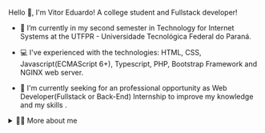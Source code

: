 <!-- Presentation -->
<p>
  Hello 👋, I'm Vitor Eduardo! A college student and Fullstack developer! 

  - 🌱 I’m currently in my second semester in Technology for Internet Systems at the UTFPR - Universidade Tecnológica Federal do Paraná.

  - 💻 I've experienced with the technologies: HTML, CSS, Javascript(ECMAScript 6+), Typescript, PHP, Bootstrap Framework and NGINX web server.

  - 🔭 I'm currently seeking for an professional opportunity as Web Developer(Fullstack or Back-End) Internship to improve my knowledge and my skills .
</p>
<!-- Dropdown -->
<details>
  <summary>👨‍💻 More about me</summary>

  - 💬 I'm 20 years old, currently living in Guarapuava, Paraná, Brazil. I've capability to do searching and reading of documents in English, facility for teamwork and in collaborative way.

  - ⚡  I enjoy listen japanese and flashbacks musics, to play guitar, to learn Japanese, as well as watching animes and playing games! I believe that our personal interests contribute to a more refined perception of things and problem-solving. \o/

<!-- Links -->
[![Gmail](https://img.shields.io/badge/Gmail-D14836?style=for-the-badge&logo=gmail&logoColor=white)](mailto:vitoredu.wi@gmail.com?subject=Contato&body=Mensagem%20inicial)
[![Instagram](https://img.shields.io/badge/Instagram-E4405F?style=for-the-badge&logo=instagram&logoColor=white)](https://www.instagram.com/vitordev_2230/)
[![LinkedIn](https://img.shields.io/badge/LinkedIn-0077B5?style=for-the-badge&logo=linkedin&logoColor=white)](https://www.linkedin.com/in/vitor-eduardo-witchemichen-4b857b24a/)

<!-- GithubStats -->
![VariableBee GitHub stats](https://github-readme-stats.vercel.app/api?username=vitoredu2230&show_icons=true&theme=gotham)
[![Top Langs](https://github-readme-stats.vercel.app/api/top-langs/?username=vitoredu2230&show_icons=true&theme=gotham)](https://github.com/anuraghazra/github-readme-stats)

## 🔥 Skills
<!-- Skills: Programming Languages -->
  <div style="flex-basis: 48%;">
    <h3>Programming Languages</h3>
    <img align="center" alt="PHP" height="30" width="40" src="https://github.com/devicons/devicon/blob/master/icons/php/php-original.svg">
    <img align="center" alt="Js" height="30" width="40" src="https://raw.githubusercontent.com/devicons/devicon/master/icons/javascript/javascript-plain.svg">
    <img align="center" alt="HTML" height="30" width="40" src="https://raw.githubusercontent.com/devicons/devicon/master/icons/html5/html5-original.svg">
    <img align="center" alt="CSS" height="30" width="40" src="https://raw.githubusercontent.com/devicons/devicon/master/icons/css3/css3-original.svg">
    <img align="center" alt="Ts" height="30" width="40" src="https://cdn.jsdelivr.net/gh/devicons/devicon/icons/typescript/typescript-plain.svg">
    <img align="center" alt="Bs" height="30" width="40" src="https://github.com/devicons/devicon/blob/master/icons/bootstrap/bootstrap-original.svg">

